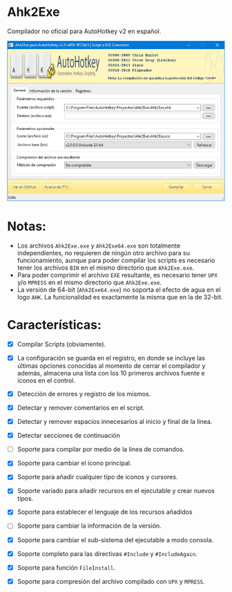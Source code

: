 # Ahk2Exe
Compilador no oficial para AutoHotkey v2 en español.
<p align="center">
  <img src="https://github.com/flipeador/Ahk2Exe/raw/master/preview.jpg" alt="Ahk2Exe For AHKv2"/>
</p>


# Notas:
- Los archivos `Ahk2Exe.exe` y `Ahk2Exe64.exe` son totalmente independientes, no requieren de ningún otro archivo para su funcionamiento, aunque para poder compilar los scripts es necesario tener los archivos `BIN` en el mismo directorio que `Ahk2Exe.exe`.
- Para poder comprimir el archivo `EXE` resultante, es necesario tener `UPX` y/o `MPRESS` en el mismo directorio que `Ahk2Exe.exe`.
- La versión de 64-bit (`Ahk2Exe64.exe`) no soporta el efecto de agua en el logo `AHK`. La funcionalidad es exactamente la misma que en la de 32-bit.


# Características:

 - [x] Compilar Scripts (obviamente).
  - [x] La configuración se guarda en el registro, en donde se incluye las últimas opciones conocidas al momento de cerrar el compilador y además, almacena una lista con los 10 primeros archivos fuente e iconos en el control.
  - [x] Detección de errores y registro de los mismos.
   - [x] Detectar y remover comentarios en el script.
 - [x] Detectar y remover espacios innecesarios al inicio y final de la línea.
 - [x] Detectar secciones de continuación
 - [ ] Soporte para compilar por medio de la línea de comandos.
 - [x] Soporte para cambiar el icono principal.
 - [x] Soporte para añadir cualquier tipo de iconos y cursores.
 - [x] Soporte variado para añadir recursos en el ejecutable y crear nuevos tipos.
 - [x] Soporte para establecer el lenguaje de los recursos añadidos
 - [ ] Soporte para cambiar la información de la versión.
 - [x] Soporte para cambiar el sub-sistema del ejecutable a modo consola.
 - [x] Soporte completo para las directivas `#Include` y `#IncludeAgain`.
 - [x] Soporte para función `FileInstall`.
 - [x] Soporte para compresión del archivo compilado con `UPX` y `MPRESS`.

